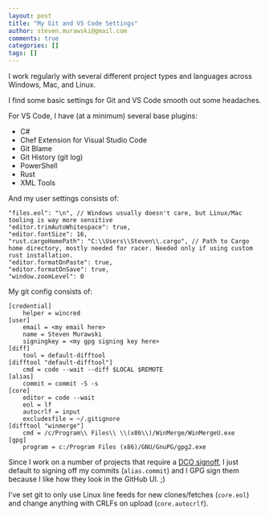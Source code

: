 ```yaml
---
layout: post
title: "My Git and VS Code Settings"
author: steven.murawski@gmail.com
comments: true
categories: []
tags: []
---
```


I work regularly with several different project types and languages across Windows, Mac, and Linux.

I find some basic settings for Git and VS Code smooth out some headaches.

For VS Code, I have (at a minimum) several base plugins:

* C#
* Chef Extension for Visual Studio Code
* Git Blame
* Git History (git log)
* PowerShell
* Rust
* XML Tools

And my user settings consists of:

```
"files.eol": "\n", // Windows usually doesn't care, but Linux/Mac tooling is way more sensitive
"editor.trimAutoWhitespace": true,
"editor.fontSize": 16,
"rust.cargoHomePath": "C:\\Users\\Steven\\.cargo", // Path to Cargo home directory, mostly needed for racer. Needed only if using custom rust installation.
"editor.formatOnPaste": true,
"editor.formatOnSave": true,
"window.zoomLevel": 0
```

My git config consists of:

```
[credential]
	helper = wincred
[user]
	email = <my email here>
	name = Steven Murawski
	signingkey = <my gpg signing key here>
[diff]
	tool = default-difftool
[difftool "default-difftool"]
	cmd = code --wait --diff $LOCAL $REMOTE
[alias]
	commit = commit -S -s
[core]
	editor = code --wait
	eol = lf
	autocrlf = input
	excludesfile = ~/.gitignore
[difftool "winmerge"]
	cmd = /c/Program\\ Files\\ \\(x86\\)/WinMerge/WinMergeU.exe
[gpg]
	program = c:/Program Files (x86)/GNU/GnuPG/gpg2.exe
```

Since I work on a number of projects that require a [DCO signoff](https://developercertificate.org/), I just default to signing off my commits (`alias.commit`) and I GPG sign them because I like how they look in the GitHub UI. ;)

I've set git to only use Linux line feeds for new clones/fetches (`core.eol`) and change anything with CRLFs on upload (`core.autocrlf`).
